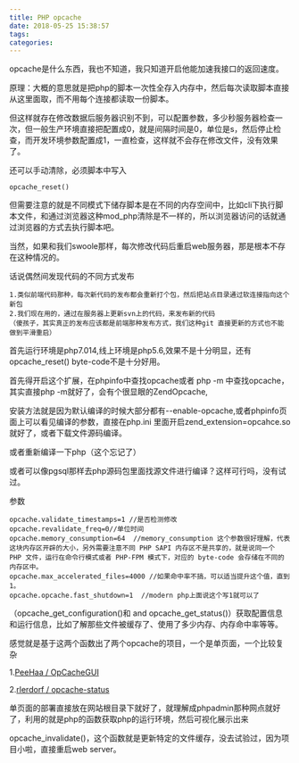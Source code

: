 ```yaml
---
title: PHP opcache
date: 2018-05-25 15:38:57
tags:
categories:
---
```


opcache是什么东西，我也不知道，我只知道开启他能加速我接口的返回速度。

<!--more-->

原理：大概的意思就是把php的脚本一次性全存入内存中，然后每次读取脚本直接从这里面取，而不用每个连接都读取一份脚本。

但这样就存在修改数据后服务器识别不到，可以配置参数，多少秒服务器检查一次，但一般生产环境直接把配置成0，就是间隔时间是0，单位是s，然后停止检查，而开发环境参数配置成1，一直检查，这样就不会存在修改文件，没有效果了。

还可以手动清除，必须脚本中写入

```
opcache_reset()
```

但需要注意的就是不同模式下储存脚本是在不同的内存空间中，比如cli下执行脚本文件，和通过浏览器这种mod_php清除是不一样的，所以浏览器访问的话就通过浏览器的方式去执行脚本吧。

当然，如果和我们swoole那样，每次修改代码后重启web服务器，那是根本不存在这种情况的。

话说偶然间发现代码的不同方式发布

```
1.类似前端代码那种，每次新代码的发布都会重新打个包，然后把站点目录通过软连接指向这个新包
2.我们现在用的，通过在服务器上更新svn上的代码，来发布新的代码
（傻孩子，其实真正的发布应该都是前端那种发布方式，我们这种git 直接更新的方式也不能做到平滑重启）
```



首先运行环境是php7.014,线上环境是php5.6,效果不是十分明显，还有opcache_reset() byte-code不是十分好用。

首先得开启这个扩展，在phpinfo中查找opcache或者 php -m 中查找opcache，其实直接php -m就好了，会有个很显眼的ZendOpcache,

安装方法就是因为默认编译的时候大部分都有--enable-opcache,或者phpinfo页面上可以看见编译的参数，直接在php.ini 里面开启zend_extension=opcahce.so就好了，或者下载文件源码编译。

或者重新编译一下php（这个忘记了）

或者可以像pgsql那样去php源码包里面找源文件进行编译？这样可行吗，没有试过。

参数

```
opcache.validate_timestamps=1 //是否检测修改
opcache.revalidate_freq=0//单位时间
opcache.memory_consumption=64  //memory_consumption 这个参数很好理解，代表这块内存区开辟的大小，另外需要注意不同 PHP SAPI 内存区不是共享的，就是说同一个 PHP 文件，运行在命令行模式或者 PHP-FPM 模式下，对应的 byte-code 会存储在不同的内存区中。
opcache.max_accelerated_files=4000 //如果命中率不搞，可以适当提升这个值，直到1。
opcache.opcache.fast_shutdown=1  //modern php上面说这个写1就可以了
```

（opcache_get_configuration()和 and opcache_get_status()）获取配置信息和运行信息，比如了解那些文件被缓存了、使用了多少内存、内存命中率等等。

感觉就是基于这两个函数出了两个opcache的项目，一个是单页面，一个比较复杂

1.[PeeHaa / OpCacheGUI](https://github.com/PeeHaa/OpCacheGUI)

2.[rlerdorf / opcache-status](https://github.com/rlerdorf/opcache-status)

单页面的部署直接放在网站根目录下就好了，就理解成phpadmin那种网点就好了，利用的就是php的函数获取php的运行环境，然后可视化展示出来



opcache_invalidate()，这个函数就是更新特定的文件缓存，没去试验过，因为项目小啦，直接重启web server。

